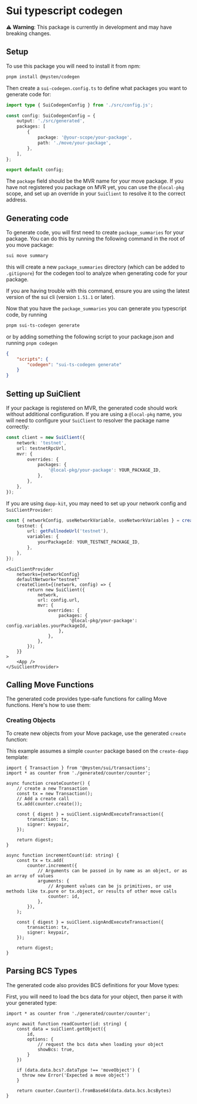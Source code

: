 # Sui typescript codegen

⚠️ **Warning**: This package is currently in development and may have breaking changes.

## Setup

To use this package you will need to install it from npm:

```bash
pnpm install @mysten/codegen
```

Then create a `sui-codegen.config.ts` to define what packages you want to generate code for:

```ts
import type { SuiCodegenConfig } from './src/config.js';

const config: SuiCodegenConfig = {
	output: './src/generated',
	packages: [
		{
			package: '@your-scope/your-package',
			path: './move/your-package',
		},
	],
};

export default config;
```

The `package` field should be the MVR name for your move package. If you have not registered you
package on MVR yet, you can use the `@local-pkg` scope, and set up an override in your `SuiClient`
to resolve it to the correct address.

## Generating code

To generate code, you will first need to create `package_summaries` for your package. You can do
this by running the following command in the root of you move package:

```bash
sui move summary
```

this will create a new `package_summaries` directory (which can be added to `.gitignore`) for the
codegen tool to analyze when generating code for your package.

If you are having trouble with this command, ensure you are using the latest version of the sui cli
(version `1.51.1` or later).

Now that you have the `package_summaries` you can generate you typescript code, by running

```bash
pnpm sui-ts-codegen generate
```

or by adding something the following script to your package.json and running `pnpm codegen`

```json
{
	"scripts": {
		"codegen": "sui-ts-codegen generate"
	}
}
```

## Setting up SuiClient

If your package is registered on MVR, the generated code should work without additional
configuration. If you are using a `@local-pkg` name, you will need to configure your `SuiClient` to
resolver the package name correctly:

```ts
const client = new SuiClient({
	network: 'testnet',
	url: testnetRpcUrl,
	mvr: {
		overrides: {
			packages: {
				'@local-pkg/your-package': YOUR_PACKAGE_ID,
			},
		},
	},
});
```

If you are using `dapp-kit`, you may need to set up your network config and `SuiClientProvider`:

```ts
const { networkConfig, useNetworkVariable, useNetworkVariables } = createNetworkConfig({
	testnet: {
		url: getFullnodeUrl('testnet'),
		variables: {
			yourPackageId: YOUR_TESTNET_PACKAGE_ID,
		},
	},
});
```

```tsx
<SuiClientProvider
	networks={networkConfig}
	defaultNetwork="testnet"
	createClient={(network, config) => {
		return new SuiClient({
			network,
			url: config.url,
			mvr: {
				overrides: {
					packages: {
						'@local-pkg/your-package': config.variables.yourPackageId,
					},
				},
			},
		});
	}}
>
	<App />
</SuiClientProvider>
```

## Calling Move Functions

The generated code provides type-safe functions for calling Move functions. Here's how to use them:

### Creating Objects

To create new objects from your Move package, use the generated `create` function:

This example assumes a simple `counter` package based on the `create-dapp` template:

```tsx
import { Transaction } from '@mysten/sui/transactions';
import * as counter from './generated/counter/counter';

async function createCounter() {
	// create a new Transaction
	const tx = new Transaction();
	// Add a create call
	tx.add(counter.create());

	const { digest } = suiClient.signAndExecuteTransaction({
		transaction: tx,
		signer: keypair,
	});

	return digest;
}

async function incrementCount(id: string) {
	const tx = tx.add(
		counter.increment({
			// Arguments can be passed in by name as an object, or as an array of values
			arguments: {
				// Argument values can be js primitives, or use methods like tx.pure or tx.object, or results of other move calls
				counter: id,
			},
		}),
	);

	const { digest } = suiClient.signAndExecuteTransaction({
		transaction: tx,
		signer: keypair,
	});

	return digest;
}
```

## Parsing BCS Types

The generated code also provides BCS definitions for your Move types:

First, you will need to load the bcs data for your object, then parse it with your generated type:

```tsx
import * as counter from './generated/counter/counter';

async await function readCounter(id: string) {
	const data = suiClient.getObject({
		id,
		options: {
			// request the bcs data when loading your object
			showBcs: true,
		}
	})

	if (data.data.bcs?.dataType !== 'moveObject') {
	  throw new Error('Expected a move object')
	}

	return counter.Counter().fromBase64(data.data.bcs.bcsBytes)
}
```
